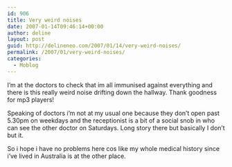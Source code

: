 ```yaml
---
id: 906
title: Very weird noises
date: 2007-01-14T09:46:14+00:00
author: deline
layout: post
guid: http://delineneo.com/2007/01/14/very-weird-noises/
permalink: /2007/01/very-weird-noises/
categories:
  - Moblog
---
```

I&#8217;m at the doctors to check that im all immunised against everything and there is this really weird noise drifting down the hallway. Thank goodness for mp3 players!

Speaking of doctors i&#8217;m not at my usual one because they don&#8217;t open past 5.30pm on weekdays and the receptionist is a bit of a social snob in who can see the other doctor on Saturdays. Long story there but basically I don&#8217;t but it.

So i hope i have no problems here cos like my whole medical history since i&#8217;ve lived in Australia is at the other place.
